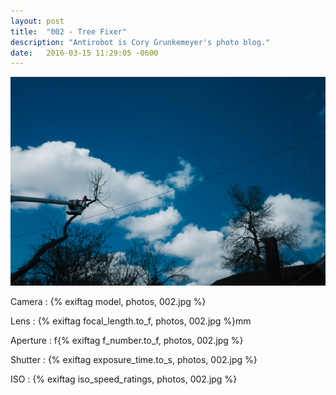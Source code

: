 ```yaml
---
layout: post
title:  "002 - Tree Fixer"
description: "Antirobot is Cory Grunkemeyer's photo blog."
date:   2016-03-15 11:29:05 -0600
---
```


![002 - Tree Fixer](/photos/002.jpg)

Camera
: {% exiftag model, photos, 002.jpg %}

Lens
: {% exiftag focal_length.to_f, photos, 002.jpg %}mm

Aperture
: f{% exiftag f_number.to_f, photos, 002.jpg %}

Shutter
: {% exiftag exposure_time.to_s, photos, 002.jpg %}

ISO
: {% exiftag iso_speed_ratings, photos, 002.jpg %}
